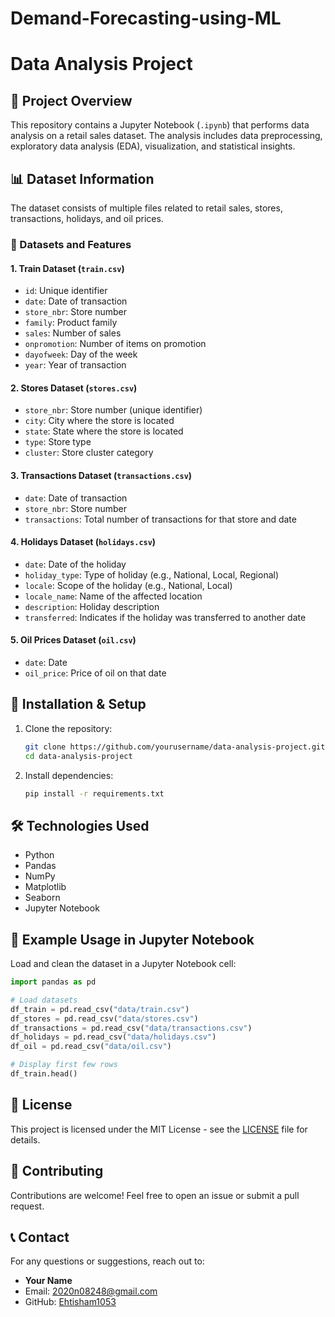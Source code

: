 # Demand-Forecasting-using-ML

# Data Analysis Project

## 📌 Project Overview
This repository contains a Jupyter Notebook (`.ipynb`) that performs data analysis on a retail sales dataset. The analysis includes data preprocessing, exploratory data analysis (EDA), visualization, and statistical insights.



## 📊 Dataset Information
The dataset consists of multiple files related to retail sales, stores, transactions, holidays, and oil prices.

### 📁 Datasets and Features
#### **1. Train Dataset** (`train.csv`)
- `id`: Unique identifier
- `date`: Date of transaction
- `store_nbr`: Store number
- `family`: Product family
- `sales`: Number of sales
- `onpromotion`: Number of items on promotion
- `dayofweek`: Day of the week
- `year`: Year of transaction

#### **2. Stores Dataset** (`stores.csv`)
- `store_nbr`: Store number (unique identifier)
- `city`: City where the store is located
- `state`: State where the store is located
- `type`: Store type
- `cluster`: Store cluster category

#### **3. Transactions Dataset** (`transactions.csv`)
- `date`: Date of transaction
- `store_nbr`: Store number
- `transactions`: Total number of transactions for that store and date

#### **4. Holidays Dataset** (`holidays.csv`)
- `date`: Date of the holiday
- `holiday_type`: Type of holiday (e.g., National, Local, Regional)
- `locale`: Scope of the holiday (e.g., National, Local)
- `locale_name`: Name of the affected location
- `description`: Holiday description
- `transferred`: Indicates if the holiday was transferred to another date

#### **5. Oil Prices Dataset** (`oil.csv`)
- `date`: Date
- `oil_price`: Price of oil on that date

## 🔧 Installation & Setup
1. Clone the repository:
   ```bash
   git clone https://github.com/yourusername/data-analysis-project.git
   cd data-analysis-project
   ```
2. Install dependencies:
   ```bash
   pip install -r requirements.txt
   ```


## 🛠️ Technologies Used
- Python
- Pandas
- NumPy
- Matplotlib
- Seaborn
- Jupyter Notebook

## 📌 Example Usage in Jupyter Notebook
Load and clean the dataset in a Jupyter Notebook cell:
```python
import pandas as pd

# Load datasets
df_train = pd.read_csv("data/train.csv")
df_stores = pd.read_csv("data/stores.csv")
df_transactions = pd.read_csv("data/transactions.csv")
df_holidays = pd.read_csv("data/holidays.csv")
df_oil = pd.read_csv("data/oil.csv")

# Display first few rows
df_train.head()
```

## 📜 License
This project is licensed under the MIT License - see the [LICENSE](LICENSE) file for details.

## 🤝 Contributing
Contributions are welcome! Feel free to open an issue or submit a pull request.

## 📞 Contact
For any questions or suggestions, reach out to:
- **Your Name**
- Email: [2020n08248@gmail.com](mailto:your.email@example.com)
- GitHub: [Ehtisham1053](https://github.com/yourusername)
